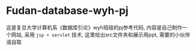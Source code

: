 # Fudan-database-wyh-pj
这是复旦大学计算机系《数据库引论》wyh班级的pj参考代码, 内容是自己制作一个网站, 采用 `jsp + servlet` 技术, 这里给出src文件夹和展示用ppt, 需要的小伙伴请自取
